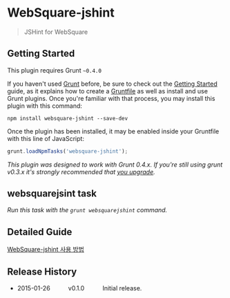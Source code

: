 # WebSquare-jshint

> JSHint for WebSquare

## Getting Started

This plugin requires Grunt `~0.4.0`

If you haven't used [Grunt](http://gruntjs.com/) before, be sure to check out the [Getting Started](http://gruntjs.com/getting-started) guide, as it explains how to create a [Gruntfile](http://gruntjs.com/sample-gruntfile) as well as install and use Grunt plugins. Once you're familiar with that process, you may install this plugin with this command:

```shell
npm install websquare-jshint --save-dev
```

Once the plugin has been installed, it may be enabled inside your Gruntfile with this line of JavaScript:

```js
grunt.loadNpmTasks('websquare-jshint');
```

*This plugin was designed to work with Grunt 0.4.x. If you're still using grunt v0.3.x it's strongly recommended that [you upgrade](http://gruntjs.com/upgrading-from-0.3-to-0.4).*

## websquarejsint task
_Run this task with the `grunt websquarejshint` command._

## Detailed Guide
[WebSquare-jshint 사용 방법](https://github.com/inswave/websquare-jshint/wiki/websquare-jshint-%EC%82%AC%EC%9A%A9-%EB%B0%A9%EB%B2%95)

## Release History

* 2015-01-26   v0.1.0   Initial release.
